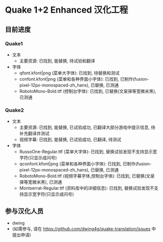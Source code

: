 # Quake 1+2 Enhanced 汉化工程

## 目前进度

### Quake1

- 文本
  - 主要资源: 已找到, 能替换, 待试验和翻译
- 字体
  - qfont.kfont|png (菜单大字体): 已找到, 待替换和测试
  - confont.kfont|png (菜单和各种界面小字体): 已找到, 已制作(fusion-pixel-12px-monospaced-zh_hans), 已替换, 已测通
  - RobotoMono-Bold.ttf (控制台字体): 已找到, 已替换(文泉驿等宽微米黑), 已测通

### Quake2

- 文本
  - 主要资源: 已找到, 能替换, 已试验成功, 已翻译大部分游戏中提示信息, 待补充翻译并测试
  - 视频字幕: 已找到, 能替换, 已试验成功, 已翻译, 待测试
- 字体
  - RussoOne-Regular.ttf (菜单大字体): 已找到, 替换试验发现不支持显示宽字符(只显示成问号)
  - qconfont.kfont|png (菜单和各种界面小字体): 已找到, 已制作(fusion-pixel-12px-monospaced-zh_hans), 已替换, 已测通
  - RobotoMono-Bold.ttf (视频字幕字体,控制台字体): 已找到, 已替换(文泉驿等宽微米黑), 已测通
  - Montserrat-Regular.ttf (资料库中的详细信息): 已找到, 替换试验发现不支持显示宽字符(只显示成问号)

## 参与汉化人员

- dwing
- (如需参与, 请在 https://github.com/dwing4g/quake-translation/issues 中提出申请)
